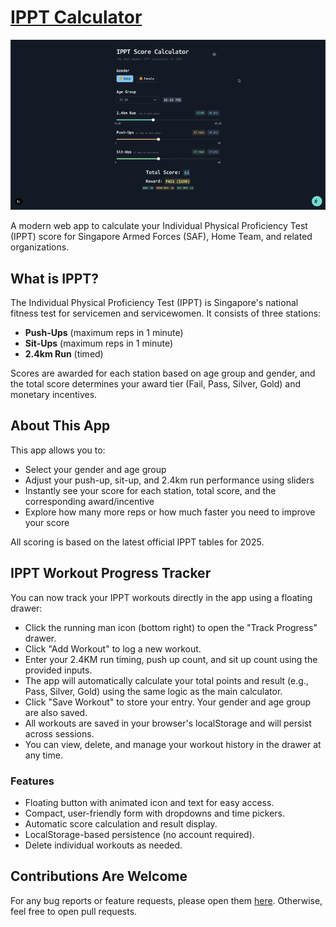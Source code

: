 # [IPPT Calculator](https://ippt.davidcjw.com)

<p align="center">
  <img src="/public/ippt-calculator.gif" alt="Credit Card Manager Demo" width="700" />
</p>

A modern web app to calculate your Individual Physical Proficiency Test (IPPT) score for Singapore Armed Forces (SAF), Home Team, and related organizations.

## What is IPPT?

The Individual Physical Proficiency Test (IPPT) is Singapore's national fitness test for servicemen and servicewomen. It consists of three stations:
- **Push-Ups** (maximum reps in 1 minute)
- **Sit-Ups** (maximum reps in 1 minute)
- **2.4km Run** (timed)

Scores are awarded for each station based on age group and gender, and the total score determines your award tier (Fail, Pass, Silver, Gold) and monetary incentives.

## About This App

This app allows you to:
- Select your gender and age group
- Adjust your push-up, sit-up, and 2.4km run performance using sliders
- Instantly see your score for each station, total score, and the corresponding award/incentive
- Explore how many more reps or how much faster you need to improve your score

All scoring is based on the latest official IPPT tables for 2025.

## IPPT Workout Progress Tracker

You can now track your IPPT workouts directly in the app using a floating drawer:

- Click the running man icon (bottom right) to open the "Track Progress" drawer.
- Click "Add Workout" to log a new workout.
- Enter your 2.4KM run timing, push up count, and sit up count using the provided inputs.
- The app will automatically calculate your total points and result (e.g., Pass, Silver, Gold) using the same logic as the main calculator.
- Click "Save Workout" to store your entry. Your gender and age group are also saved.
- All workouts are saved in your browser's localStorage and will persist across sessions.
- You can view, delete, and manage your workout history in the drawer at any time.

### Features
- Floating button with animated icon and text for easy access.
- Compact, user-friendly form with dropdowns and time pickers.
- Automatic score calculation and result display.
- LocalStorage-based persistence (no account required).
- Delete individual workouts as needed.

## Contributions Are Welcome

For any bug reports or feature requests, please open them [here](https://github.com/davidcjw/ippt-calculator/issues). Otherwise, feel free to open pull requests.